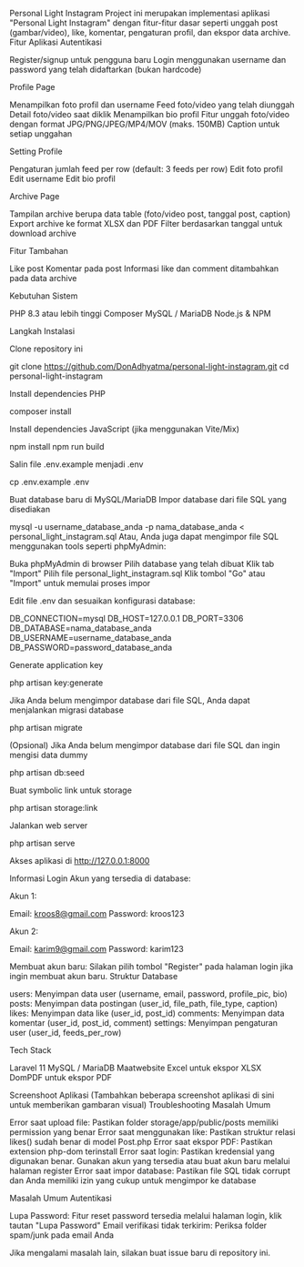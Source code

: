 Personal Light Instagram
Project ini merupakan implementasi aplikasi "Personal Light Instagram" dengan fitur-fitur dasar seperti unggah post (gambar/video), like, komentar, pengaturan profil, dan ekspor data archive.
Fitur Aplikasi
Autentikasi

Register/signup untuk pengguna baru
Login menggunakan username dan password yang telah didaftarkan (bukan hardcode)

Profile Page

Menampilkan foto profil dan username
Feed foto/video yang telah diunggah
Detail foto/video saat diklik
Menampilkan bio profil
Fitur unggah foto/video dengan format JPG/PNG/JPEG/MP4/MOV (maks. 150MB)
Caption untuk setiap unggahan

Setting Profile

Pengaturan jumlah feed per row (default: 3 feeds per row)
Edit foto profil
Edit username
Edit bio profil

Archive Page

Tampilan archive berupa data table (foto/video post, tanggal post, caption)
Export archive ke format XLSX dan PDF
Filter berdasarkan tanggal untuk download archive

Fitur Tambahan

Like post
Komentar pada post
Informasi like dan comment ditambahkan pada data archive

Kebutuhan Sistem

PHP 8.3 atau lebih tinggi
Composer
MySQL / MariaDB
Node.js & NPM

Langkah Instalasi

Clone repository ini

git clone https://github.com/DonAdhyatma/personal-light-instagram.git
cd personal-light-instagram

Install dependencies PHP

composer install

Install dependencies JavaScript (jika menggunakan Vite/Mix)

npm install
npm run build

Salin file .env.example menjadi .env

cp .env.example .env

Buat database baru di MySQL/MariaDB
Impor database dari file SQL yang disediakan

mysql -u username_database_anda -p nama_database_anda < personal_light_instagram.sql
Atau, Anda juga dapat mengimpor file SQL menggunakan tools seperti phpMyAdmin:

Buka phpMyAdmin di browser
Pilih database yang telah dibuat
Klik tab "Import"
Pilih file personal_light_instagram.sql
Klik tombol "Go" atau "Import" untuk memulai proses impor

Edit file .env dan sesuaikan konfigurasi database:

DB_CONNECTION=mysql
DB_HOST=127.0.0.1
DB_PORT=3306
DB_DATABASE=nama_database_anda
DB_USERNAME=username_database_anda
DB_PASSWORD=password_database_anda

Generate application key

php artisan key:generate

Jika Anda belum mengimpor database dari file SQL, Anda dapat menjalankan migrasi database

php artisan migrate

(Opsional) Jika Anda belum mengimpor database dari file SQL dan ingin mengisi data dummy

php artisan db:seed

Buat symbolic link untuk storage

php artisan storage:link

Jalankan web server

php artisan serve

Akses aplikasi di http://127.0.0.1:8000

Informasi Login
Akun yang tersedia di database:

Akun 1:

Email: kroos8@gmail.com
Password: kroos123

Akun 2:

Email: karim9@gmail.com
Password: karim123

Membuat akun baru:
Silakan pilih tombol "Register" pada halaman login jika ingin membuat akun baru.
Struktur Database

users: Menyimpan data user (username, email, password, profile_pic, bio)
posts: Menyimpan data postingan (user_id, file_path, file_type, caption)
likes: Menyimpan data like (user_id, post_id)
comments: Menyimpan data komentar (user_id, post_id, comment)
settings: Menyimpan pengaturan user (user_id, feeds_per_row)

Tech Stack

Laravel 11
MySQL / MariaDB
Maatwebsite Excel untuk ekspor XLSX
DomPDF untuk ekspor PDF

Screenshoot Aplikasi
(Tambahkan beberapa screenshot aplikasi di sini untuk memberikan gambaran visual)
Troubleshooting
Masalah Umum

Error saat upload file: Pastikan folder storage/app/public/posts memiliki permission yang benar
Error saat menggunakan like: Pastikan struktur relasi likes() sudah benar di model Post.php
Error saat ekspor PDF: Pastikan extension php-dom terinstall
Error saat login: Pastikan kredensial yang digunakan benar. Gunakan akun yang tersedia atau buat akun baru melalui halaman register
Error saat impor database: Pastikan file SQL tidak corrupt dan Anda memiliki izin yang cukup untuk mengimpor ke database

Masalah Umum Autentikasi

Lupa Password: Fitur reset password tersedia melalui halaman login, klik tautan "Lupa Password"
Email verifikasi tidak terkirim: Periksa folder spam/junk pada email Anda

Jika mengalami masalah lain, silakan buat issue baru di repository ini.
